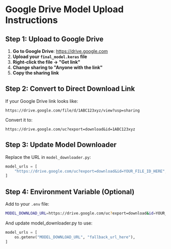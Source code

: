 # Google Drive Model Upload Instructions

## Step 1: Upload to Google Drive

1. **Go to Google Drive**: https://drive.google.com
2. **Upload your `final_model.keras` file**
3. **Right-click the file → "Get link"**
4. **Change sharing to "Anyone with the link"**
5. **Copy the sharing link**

## Step 2: Convert to Direct Download Link

If your Google Drive link looks like:
```
https://drive.google.com/file/d/1ABC123xyz/view?usp=sharing
```

Convert it to:
```
https://drive.google.com/uc?export=download&id=1ABC123xyz
```

## Step 3: Update Model Downloader

Replace the URL in `model_downloader.py`:

```python
model_urls = [
    "https://drive.google.com/uc?export=download&id=YOUR_FILE_ID_HERE",
]
```

## Step 4: Environment Variable (Optional)

Add to your `.env` file:
```bash
MODEL_DOWNLOAD_URL=https://drive.google.com/uc?export=download&id=YOUR_FILE_ID_HERE
```

And update model_downloader.py to use:
```python
model_urls = [
    os.getenv("MODEL_DOWNLOAD_URL", "fallback_url_here"),
]
```